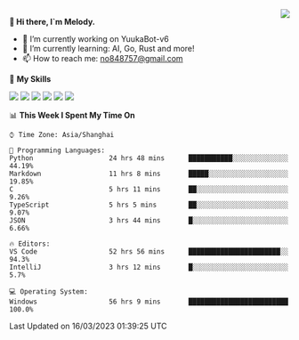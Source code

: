 <a href="#">
  <img align="right" src="https://github-readme-stats.vercel.app/api?username=melodyyuuka&count_private=true&show_icons=true" />
</a>

**👋 Hi there, I`m Melody.**

- 🔭 I’m currently working on YuukaBot-v6
- 🌱 I’m currently learning: AI, Go, Rust and more!
- 📫 How to reach me: no848757@gmail.com

🌟 **My Skills** 

![](https://img.shields.io/badge/-Python-3e74a2?style=flat-square&logo=Python&logoColor=fff)
![](https://img.shields.io/badge/-Java-007396?style=flat-square&logo=OpenJDK&logoColor=fff)
![](https://img.shields.io/badge/-Node.js-339933?style=flat-square&logo=Node.js&logoColor=fff)
![](https://img.shields.io/badge/-Git-f05032?style=flat-square&logo=git&logoColor=fff)
![](https://img.shields.io/badge/-PostgreSQL-4169e1?style=flat-square&logo=PostgreSQL&logoColor=fff)
![](https://img.shields.io/badge/-VSCode-007acc?style=flat-square&logo=Visual-Studio-Code&logoColor=fff)


<!--START_SECTION:waka-->
📊 **This Week I Spent My Time On** 

```text
⌚︎ Time Zone: Asia/Shanghai

💬 Programming Languages: 
Python                   24 hrs 48 mins      ███████████░░░░░░░░░░░░░░   44.19% 
Markdown                 11 hrs 8 mins       █████░░░░░░░░░░░░░░░░░░░░   19.85% 
C                        5 hrs 11 mins       ██░░░░░░░░░░░░░░░░░░░░░░░   9.26% 
TypeScript               5 hrs 5 mins        ██░░░░░░░░░░░░░░░░░░░░░░░   9.07% 
JSON                     3 hrs 44 mins       █░░░░░░░░░░░░░░░░░░░░░░░░   6.66%

🔥 Editors: 
VS Code                  52 hrs 56 mins      ███████████████████████░░   94.3% 
IntelliJ                 3 hrs 12 mins       █░░░░░░░░░░░░░░░░░░░░░░░░   5.7%

💻 Operating System: 
Windows                  56 hrs 9 mins       █████████████████████████   100.0%

```


 Last Updated on 16/03/2023 01:39:25 UTC
<!--END_SECTION:waka-->
